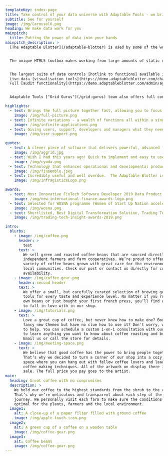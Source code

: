 ```yaml
---
templateKey: index-page
title: Take control of your data universe with Adaptable Tools - we bring your data to life
subtitle: See for yourself
image: /img/Carousel6.png
heading: We make data work for you
mainpitch:
  title: Putting the power of data into your hands
mainpitch_description: >
  [The Adaptable Blotter](/adaptable-blotter) is used by some of the world's largest financial services businesses to turbocharge data grids from the frontlines to the back office.


  The unique HTML5 toolbox makes working from large amounts of static or dynamic data straightforward, helping users work with the information that matters to them, to make the decisions that drive their business.


  The largest suite of data controls [hotlink to functions] available in the market
  Live data [visualisation tools](https://demo.adaptableblotter.com/charts/aggridcategorychartsdemo/) to help patterns emerge
  Full [audit functionality](https://demo.adaptableblotter.com/admin/aggridauditdemo/) to help meet regulatory requirements


  Adaptable Tools ["Grid Gurus"](/grid-gurus) team also offers full consultancy and development support to help integrate effective data management into new and existing systems.

highlights:
  - text: Brings the full picture together fast, allowing you to focus on getting more out of your data
    image: /img/full-picture.png
  - text: Infinite variations - a wealth of functions all within a single solution
    image: /img/infinite-applications.png
  - text: Giving users, support, developers and managers what they need time and again
    image: /img/user-support.png

quotes:
  - text: A clever piece of software that delivers powerful, advanced functionality to the end user.​
    image: /img/aggrid.jpg
  - text: Wish I had this years ago! Quick to implement and easy to use.
    image: /img/cyoda.png
  - text: Technology that enhances operational and developmental productivity through excellence in design and implementation.
    image: /img/finsemble.jpeg
  - text: Incredibly useful and well overdue.  The Adaptable Blotter is likely to become standard on every trader’s desktop.
    image: /img/InfragisticsLogo.png

awards:
  - text: Most Innovative FinTech Software Developer 2019 Data Product of the Year, 2019 International Finance Awards
    image: /img/new-international-finance-awards-logo.png
  - text: Selected for WOSNA programme (Women of Start Up Nation accelerator) at Google, recognizing the most exciting female-led startups, August 2019
    image: /img/wosna.png
  - text: Shortlisted, Best Digital Transformation Solution, Trading Tech Insight Awards 2019 North America
    image: /img/trading-tech-insight-awards-2019.png

intro:
  blurbs:
    - image: /img/coffee.png
      header: >
        test
      text: >
        We sell green and roasted coffee beans that are sourced directly from
        independent farmers and farm cooperatives. We’re proud to offer a
        variety of coffee beans grown with great care for the environment and
        local communities. Check our post or contact us directly for current
        availability.
    - image: /img/coffee-gear.png
      header: second header
      text: >
        We offer a small, but carefully curated selection of brewing gear and
        tools for every taste and experience level. No matter if you roast your
        own beans or just bought your first french press, you’ll find a gadget
        to fall in love with in our shop.
    - image: /img/tutorials.png
      text: >
        Love a great cup of coffee, but never knew how to make one? Bought a
        fancy new Chemex but have no clue how to use it? Don't worry, we’re here
        to help. You can schedule a custom 1-on-1 consultation with our baristas
        to learn anything you want to know about coffee roasting and brewing.
        Email us or call the store for details.
    - image: /img/meeting-space.png
      text: >
        We believe that good coffee has the power to bring people together.
        That’s why we decided to turn a corner of our shop into a cozy meeting
        space where you can hang out with fellow coffee lovers and learn about
        coffee making techniques. All of the artwork on display there is for
        sale. The full price you pay goes to the artist.
main:
  heading: Great coffee with no compromises
  description: >
    We hold our coffee to the highest standards from the shrub to the cup.
    That’s why we’re meticulous and transparent about each step of the coffee’s
    journey. We personally visit each farm to make sure the conditions are
    optimal for the plants, farmers and the local environment.
  image1:
    alt: A close-up of a paper filter filled with ground coffee
    image: /img/apple-touch-icon.png
  image2:
    alt: A green cup of a coffee on a wooden table
    image: /img/coffee-gear.png
  image3:
    alt: Coffee beans
    image: /img/coffee-gear.png
---
```

